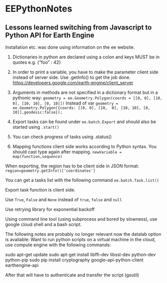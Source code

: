 # EEPythonNotes
## Lessons learned switching from Javascript to Python API for Earth Engine

Installation etc. was done using information on the ee website. 
 
1. Dictionaries in python are declared using a colon and keys MUST be in quotes e.g. {“foo” : 42}
 
2. In order to print a variable, you have to make the parameter client side instead of server side. Use .getInfo() to get the job done. https://developers.google.com/earth-engine/client_server
 
3. Arguments in methods are not specified in a dictionary format but in a pythonic way: `geometry = ee.Geometry.Polygon(coords = [[0, 0], [10,  0], [10, 10], [0, 10]])` Instead of var `geometry = ee.Geometry.Polygon({coords: [[0, 0], [10,  0], [10, 10], [0, 10]],geodesic:false});`
 
4. Export tasks can be found under `ee.batch.Export` and should also be started using `.start()`
 
5. You can check progress of tasks using .status()
 
6. Mapping functions client side works according to Python syntax. You should cast type again after mapping. `newVariable = map(function,sequence)`
 

 
When exporting, the region has to be client side in JSON format:
`region=geometry.getInfo()['coordinates']`
 
You can get a tasks list with the following command
`ee.batch.Task.list()`
 
Export task function is client side. 
 
Use `True`, `False` and `None` instead of `true`, `false` and `null`
 
Use retrying library for exponential backoff
 
Using command line tool (using subprocess and bored by slowness), use google cloud shell and a bash script. 


The following notes are probably no longer relevant now the datalab option is available: 
Want to run python scripts on a virtual machine in the cloud, use compute engine with the following commands:
 
sudo apt-get update
sudo apt-get install libffi-dev libssl-dev python-dev python-pip
sudo pip install cryptography google-api-python-client earthengine-api
 
After that will have to authenticate and transfer the script (gsutil) 
 
 
 
 
 
 
 
 
 
 
 
 
